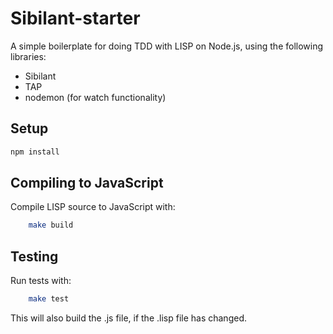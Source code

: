 # Sibilant-starter
A simple boilerplate for doing TDD with LISP on Node.js, using the following libraries:

* Sibilant
* TAP
* nodemon (for watch functionality)

## Setup
```bash
npm install
```

## Compiling to JavaScript
Compile LISP source to JavaScript with:
```bash
    make build
```

## Testing
Run tests with:
```bash
    make test
```
This will also build the .js file, if the .lisp file has changed.



